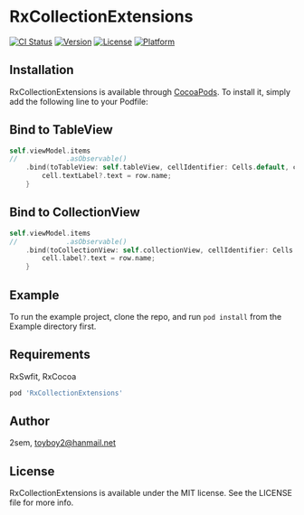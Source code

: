 # RxCollectionExtensions

[![CI Status](https://img.shields.io/travis/2sem/RxCollectionExtensions.svg?style=flat)](https://travis-ci.org/2sem/RxCollectionExtensions)
[![Version](https://img.shields.io/cocoapods/v/RxCollectionExtensions.svg?style=flat)](https://cocoapods.org/pods/RxCollectionExtensions)
[![License](https://img.shields.io/cocoapods/l/RxCollectionExtensions.svg?style=flat)](https://cocoapods.org/pods/RxCollectionExtensions)
[![Platform](https://img.shields.io/cocoapods/p/RxCollectionExtensions.svg?style=flat)](https://cocoapods.org/pods/RxCollectionExtensions)

## Installation

RxCollectionExtensions is available through [CocoaPods](https://cocoapods.org). To install
it, simply add the following line to your Podfile:

## Bind to TableView

```swift
self.viewModel.items
//            .asObservable()
    .bind(toTableView: self.tableView, cellIdentifier: Cells.default, cellType: UITableViewCell.self, disposeBag: self.disposeBag) { (index, row, cell) in
        cell.textLabel?.text = row.name;
    }
```

## Bind to CollectionView

```swift
self.viewModel.items
//            .asObservable()
    .bind(toCollectionView: self.collectionView, cellIdentifier: Cells.default, cellType: CollectionViewCell.self, disposeBag: self.disposeBag) { (index, row, cell) in
        cell.label?.text = row.name;
    }
```


## Example

To run the example project, clone the repo, and run `pod install` from the Example directory first.

## Requirements

RxSwfit, RxCocoa

```ruby
pod 'RxCollectionExtensions'
```

## Author

2sem, toyboy2@hanmail.net

## License

RxCollectionExtensions is available under the MIT license. See the LICENSE file for more info.
